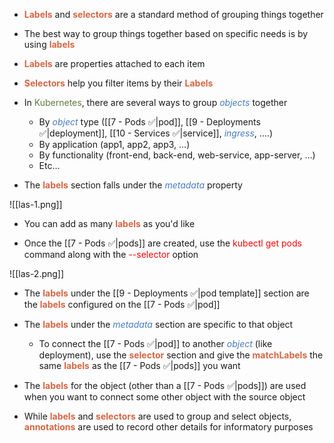 - <b><span style="color:#d46644">Labels</span></b> and <b><span style="color:#d46644">selectors</span></b> are a standard method of grouping things together

- The best way to group things together based on specific needs is by using <b><span style="color:#d46644">labels</span></b>

- <b><span style="color:#d46644">Labels</span></b> are properties attached to each item

- <b><span style="color:#d46644">Selectors</span></b> help you filter items by their <b><span style="color:#d46644">Labels</span></b>

- In <span style="color:#5c7e3e">Kubernetes</span>, there are several ways to group <i><span style="color:#477bbe">objects</span></i> together
	- By <i><span style="color:#477bbe">object</span></i> type ([[7 - Pods ✅|pod]], [[9 - Deployments ✅|deployment]], [[10 - Services ✅|service]], <i><span style="color:#477bbe">ingress</span></i>, ….)
	- By application (app1, app2, app3, …)
	- By functionality (front-end, back-end, web-service, app-server, …)
	- Etc…

- The <b><span style="color:#d46644">labels</span></b> section falls under the <i><span style="color:#477bbe">metadata</span></i> property

![[las-1.png]]

- You can add as many <b><span style="color:#d46644">labels</span></b> as you'd like

- Once the [[7 - Pods ✅|pods]] are created, use the <span style="color:red">kubectl get pods</span> command along with the <span style="color:red">--selector</span> option

![[las-2.png]]

- The <b><span style="color:#d46644">labels</span></b> under the [[9 - Deployments ✅|pod template]] section are the <b><span style="color:#d46644">labels</span></b> configured on the [[7 - Pods ✅|pod]]
- The <b><span style="color:#d46644">labels</span></b> under the <i><span style="color:#477bbe">metadata</span></i> section are specific to that object
	- To connect the [[7 - Pods ✅|pod]] to another <i><span style="color:#477bbe">object</span></i> (like deployment), use the <b><span style="color:#d46644">selector</span></b> section and give the <b><span style="color:#d46644">matchLabels</span></b> the same <b><span style="color:#d46644">labels</span></b> as the [[7 - Pods ✅|pods]] you want

- The <b><span style="color:#d46644">labels</span></b> for the object (other than a [[7 - Pods ✅|pods]]) are used when you want to connect some other object with the source object

- While <b><span style="color:#d46644">labels</span></b> and <b><span style="color:#d46644">selectors</span></b> are used to group and select objects, <b><span style="color:#d46644">annotations</span></b> are used to record other details for informatory purposes